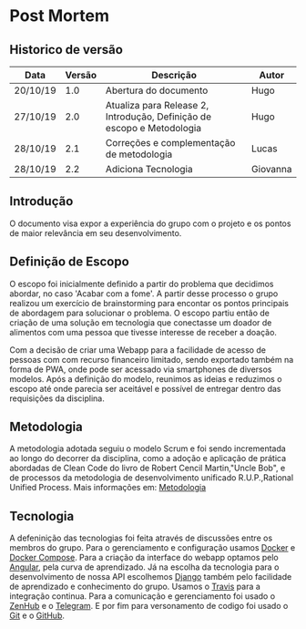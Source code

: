 # Post Mortem

## Historico de versão

 Data | Versão | Descrição | Autor
 ---- | ------ | --------- | -----
20/10/19 | 1.0 | Abertura do documento | Hugo
27/10/19 | 2.0 | Atualiza para Release 2, Introdução, Definição de escopo e Metodologia | Hugo
28/10/19 | 2.1 | Correções e complementação de metodologia | Lucas
28/10/19 | 2.2 | Adiciona Tecnologia | Giovanna

## Introdução

O documento visa expor a experiência do grupo com o projeto
e os pontos de maior relevância em seu desenvolvimento.

## Definição de Escopo

O escopo foi inicialmente definido a partir do problema que decidimos abordar, no caso 'Acabar com a fome'.
A partir desse processo o grupo realizou um exercício de brainstorming para encontar os pontos principais de 
abordagem para solucionar o problema. O escopo partiu então de criação de uma solução em tecnologia que 
conectasse um doador de alimentos com uma pessoa que tivesse interesse de receber a doação.

Com a decisão de criar uma Webapp para a facilidade de acesso de pessoas com com recurso financeiro limitado, sendo exportado também na forma de PWA, onde pode ser acessado via smartphones de diversos modelos. Após a definição do modelo, reunimos as ideias e reduzimos o escopo até onde parecia ser aceitável e possível de entregar dentro das requisições da disciplina.

## Metodologia

A metodologia adotada seguiu o modelo Scrum e foi sendo incrementada ao longo do decorrer da disciplina, como a adoção e aplicação de prática abordadas de Clean Code do livro de Robert Cencil Martin,"Uncle Bob", e  de processos da metodologia de desenvolvimento unificado R.U.P.,Rational Unified Process.
Mais informações em: [Metodologia](https://github.com/fga-eps-mds/2019.2-FoodCare/blob/docs/docs/projeto/metodologia.md)

## Tecnologia

A defeninição das tecnologias foi feita através de discussões entre os membros do grupo. Para o gerenciamento e configuração usamos [Docker](https://www.docker.com/) e [Docker Compose](https://docs.docker.com/compose/). Para a criação da interface do webapp optamos pelo [Angular](https://angular.io/), pela curva de aprendizado. Já na escolha da tecnologia para o desenvolvimento de nossa API escolhemos [Django](https://www.djangoproject.com/) também pelo facilidade de aprendizado e conhecimento do grupo. Usamos o [Travis](https://travis-ci.org/) para a integração continua. Para a comunicação e gerenciamento foi usado o [ZenHub](https://www.zenhub.com/) e o [Telegram](https://web.telegram.org/#/im). E por fim para versonamento de codigo foi usado o [Git](https://git-scm.com/) e o [GitHub](https://github.com/).
